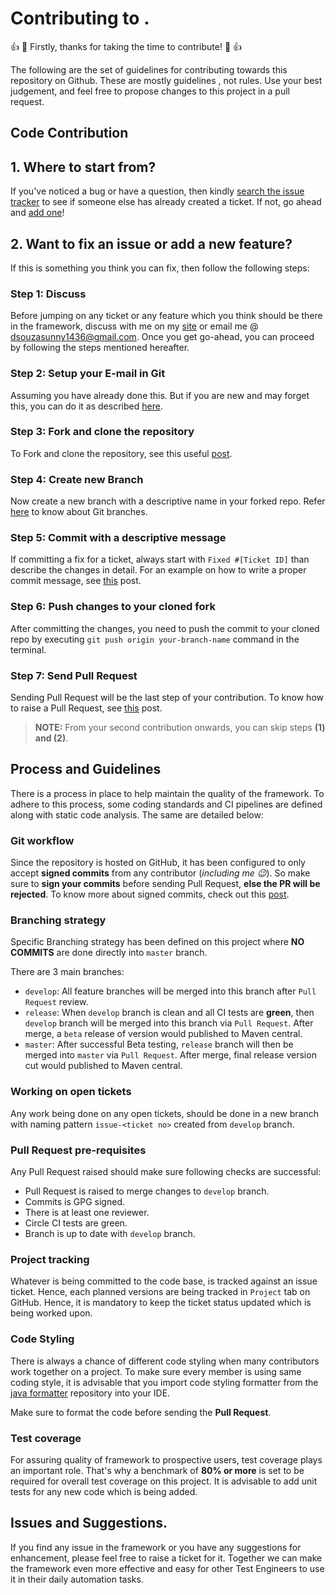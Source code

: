# Contributing to <project-name>.

:+1: :tada: Firstly, thanks for taking the time to contribute! :tada: :+1:

The following are the set of guidelines for contributing towards this repository on Github. These are mostly guidelines
, not rules. Use your best judgement, and feel free to propose changes to this project in a pull request.

## Code Contribution

## 1. Where to start from?

If you've noticed a bug or have a question, then kindly [search the issue tracker][tracker] to see if someone
else has already created a ticket. If not, go ahead and [add one][new issue]!

## 2. Want to fix an issue or add a new feature?

If this is something you think you can fix, then follow the following steps:

### Step 1: Discuss

Before jumping on any ticket or any feature which you think should be there in the framework, discuss with me on my [site][] or email me @ dsouzasunny1436@gmail.com. Once you get go-ahead, you can proceed by following the steps mentioned hereafter.

### Step 2: Setup your E-mail in Git

Assuming you have already done this. But if you are new and may forget this, you can do it as described [here][setup].

### Step 3: Fork and clone the repository

To Fork and clone the repository, see this useful [post][fork].

### Step 4: Create new Branch

Now create a new branch with a descriptive name in your forked repo. Refer [here][branch] to know about Git branches.

### Step 5: Commit with a descriptive message

If committing a fix for a ticket, always start with `Fixed #[Ticket ID]` than describe the changes in detail.
For an example on how to write a proper commit message, see [this][commitHelp] post.

### Step 6: Push changes to your cloned fork

After committing the changes, you need to push the commit to your cloned repo by executing `git push origin your-branch-name` command in the terminal.

### Step 7: Send Pull Request

Sending Pull Request will be the last step of your contribution. To know how to raise a Pull Request, see [this][pr] post.

> **NOTE:** From your second contribution onwards, you can skip steps **(1) and (2)**.

## Process and Guidelines

There is a process in place to help maintain the quality of the framework. To adhere to this process, some coding standards and CI pipelines are defined along with static code analysis. The same are detailed below:

### Git workflow

Since the repository is hosted on GitHub, it has been configured to only accept **signed commits** from any
contributor (_including me :wink:_). So make sure to **sign your commits** before sending Pull Request, **else the
PR will be rejected**. To know more about signed commits, check out this [post][sign-commit].

### Branching strategy

Specific Branching strategy has been defined on this project where **NO COMMITS** are done directly into `master` branch.

There are 3 main branches:
- `develop`: All feature branches will be merged into this branch after `Pull Request` review.
- `release`: When `develop` branch is clean and all CI tests are **green**, then `develop` branch will be merged into this branch via `Pull Request`. After merge, a `beta` release of version would published to Maven central.
- `master`: After successful Beta testing, `release` branch will then be merged into `master` via `Pull Request`. After merge, final release version cut would published to Maven central.

### Working on open tickets

Any work being done on any open tickets, should be done in a new branch with naming pattern `issue-<ticket no>` created from `develop` branch.

### Pull Request pre-requisites

Any Pull Request raised should make sure following checks are successful:
- Pull Request is raised to merge changes to `develop` branch.
- Commits is GPG signed.
- There is at least one reviewer.
- Circle CI tests are green.
- Branch is up to date with `develop` branch.

### Project tracking

Whatever is being committed to the code base, is tracked against an issue ticket. Hence, each planned versions are being tracked in `Project` tab on GitHub. Hence, it is mandatory to keep the ticket status updated which is being worked upon.

[comment]: <> (### Circle CI pipelines)

[comment]: <> (This framework is configured with Circle CI to run tests on **Chrome browser** to make sure that the framework is healthy. This integration is useful when there are multiple contributors working on the project and it is mandatory to add unit tests for the code. These tests will be executed on every commits to the issue branch.)

[comment]: <> (Following are the checks which are executed:)

[comment]: <> (- Tests coverage)

[comment]: <> (- Static Code analysis)

### Code Styling

There is always a chance of different code styling when many contributors work together on a project. To make sure every member is using same coding style, it is advisable that you import code styling formatter from the [java formatter][formatter] repository into your IDE.

Make sure to format the code before sending the **Pull Request**.

### Test coverage

For assuring quality of framework to prospective users, test coverage plays an important role. That's why a benchmark of **80% or more** is set to be required for overall test coverage on this project. It is advisable to add unit tests for any new code which is being added.

[comment]: <> (### SonarCloud Code Quality monitoring)

[comment]: <> (For each commit to any of the branches described above, CI will also execute static code analysis.)

## Issues and Suggestions.

If you find any issue in the framework or you have any suggestions for enhancement, please feel free to raise a ticket for it. Together we can make the framework even more effective and easy for other Test Engineers to use it in their daily automation tasks.

[sign-commit]: https://help.github.com/en/articles/signing-commits
[formatter]: https://github.com/WasiqB/java-formatter
[tracker]: https://github.com/WasiqB/coteafs-selenium/issues?q=something
[new issue]: https://github.com/WasiqB/coteafs-selenium/issues/new
[fork]: https://help.github.com/articles/fork-a-repo/
[branch]: https://www.atlassian.com/git/tutorials/using-branches
[setup]: https://help.github.com/articles/setting-your-commit-email-address-in-git
[commitHelp]: https://github.com/erlang/otp/wiki/Writing-good-commit-messages
[pr]: https://help.github.com/articles/creating-a-pull-request
[site]: https://wasiqb.github.io